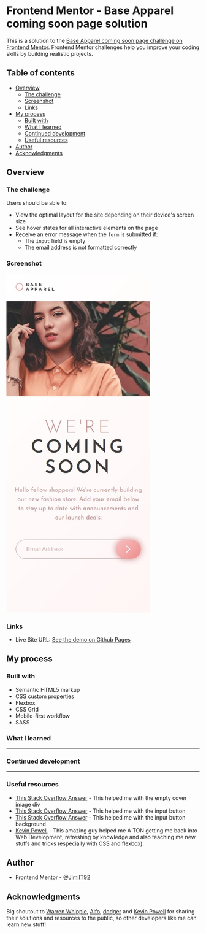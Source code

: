 # Frontend Mentor - Base Apparel coming soon page solution

This is a solution to the [Base Apparel coming soon page challenge on Frontend Mentor](https://www.frontendmentor.io/challenges/base-apparel-coming-soon-page-5d46b47f8db8a7063f9331a0). Frontend Mentor challenges help you improve your coding skills by building realistic projects. 

## Table of contents

- [Overview](#overview)
  - [The challenge](#the-challenge)
  - [Screenshot](#screenshot)
  - [Links](#links)
- [My process](#my-process)
  - [Built with](#built-with)
  - [What I learned](#what-i-learned)
  - [Continued development](#continued-development)
  - [Useful resources](#useful-resources)
- [Author](#author)
- [Acknowledgments](#acknowledgments)

## Overview

### The challenge

Users should be able to:

- View the optimal layout for the site depending on their device's screen size
- See hover states for all interactive elements on the page
- Receive an error message when the `form` is submitted if:
  - The `input` field is empty
  - The email address is not formatted correctly

### Screenshot

![](./img/screenshot.jpeg)

### Links

- Live Site URL: [See the demo on Github Pages](https://jimi-s-frontend-mentor-cs.github.io/Base-Appare-coming-soon-page/)

## My process

### Built with

- Semantic HTML5 markup
- CSS custom properties
- Flexbox
- CSS Grid
- Mobile-first workflow
- SASS

### What I learned

---

### Continued development

---

### Useful resources

- [This Stack Overflow Answer](https://stackoverflow.com/a/16819657/2695796) - This helped me with the empty cover image div
- [This Stack Overflow Answer](https://stackoverflow.com/a/15314433/2695796) - This helped me with the input button
- [This Stack Overflow Answer](https://stackoverflow.com/a/8195272/2695796) - This helped me with the input button background
- [Kevin Powell](https://www.youtube.com/kepowob) - This amazing guy helped me A TON getting me back into Web Development, refreshing by knowledge and also teaching me new stuffs and tricks (especially with CSS and flexbox).

## Author

- Frontend Mentor - [@JimiIT92](https://www.frontendmentor.io/profile/JimiIT92)

## Acknowledgments

Big shoutout to [Warren Whipple](https://stackoverflow.com/a/16819657/2695796), [Alfo](https://stackoverflow.com/a/15314433/2695796), [dodger](https://stackoverflow.com/a/8195272/2695796) and [Kevin Powell](https://www.youtube.com/kepowob) for sharing their solutions and resources to the public, so other developers like me can learn new stuff!
